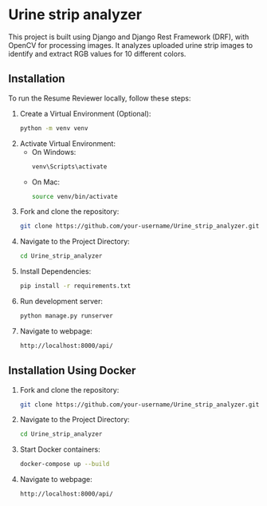 # Urine strip analyzer
This project is built using Django and Django Rest Framework (DRF), with OpenCV for processing images. It analyzes uploaded urine strip images to identify and extract RGB values for 10 different colors.

## Installation
To run the Resume Reviewer locally, follow these steps:

1. Create a Virtual Environment (Optional):
   ```bash
   python -m venv venv
   
2. Activate Virtual Environment:
   - On Windows:
     ```bash
     venv\Scripts\activate

   - On Mac:
     ```bash
     source venv/bin/activate

3. Fork and clone the repository:
   ```bash
   git clone https://github.com/your-username/Urine_strip_analyzer.git

4. Navigate to the Project Directory:
   ```bash
   cd Urine_strip_analyzer

5. Install Dependencies:
   ```bash
   pip install -r requirements.txt

6. Run development server:
   ```bash
   python manage.py runserver

7. Navigate to webpage:
   ```bash
   http://localhost:8000/api/

## Installation Using Docker

1. Fork and clone the repository:
   ```bash
   git clone https://github.com/your-username/Urine_strip_analyzer.git

2. Navigate to the Project Directory:
   ```bash
   cd Urine_strip_analyzer

3. Start Docker containers:
   ```bash
   docker-compose up --build

4. Navigate to webpage:
   ```bash
   http://localhost:8000/api/
